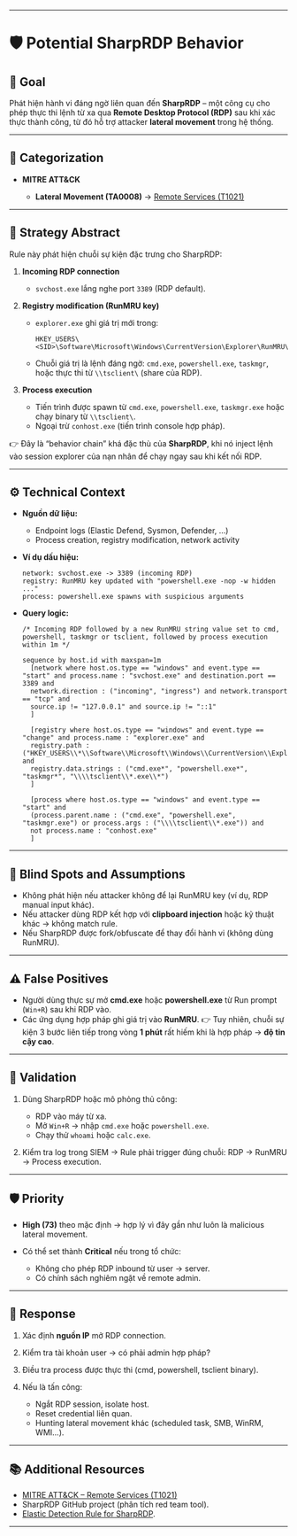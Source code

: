 
---

# 🛡️ Potential SharpRDP Behavior

## 🎯 Goal

Phát hiện hành vi đáng ngờ liên quan đến **SharpRDP** – một công cụ cho phép thực thi lệnh từ xa qua **Remote Desktop Protocol (RDP)** sau khi xác thực thành công, từ đó hỗ trợ attacker **lateral movement** trong hệ thống.

---

## 🧩 Categorization

* **MITRE ATT\&CK**

  * **Lateral Movement (TA0008)** → [Remote Services (T1021)](https://attack.mitre.org/techniques/T1021/)

---

## 📖 Strategy Abstract

Rule này phát hiện chuỗi sự kiện đặc trưng cho SharpRDP:

1. **Incoming RDP connection**

   * `svchost.exe` lắng nghe port `3389` (RDP default).
2. **Registry modification (RunMRU key)**

   * `explorer.exe` ghi giá trị mới trong:

     ```
     HKEY_USERS\<SID>\Software\Microsoft\Windows\CurrentVersion\Explorer\RunMRU\
     ```
   * Chuỗi giá trị là lệnh đáng ngờ: `cmd.exe`, `powershell.exe`, `taskmgr`, hoặc thực thi từ `\\tsclient\` (share của RDP).
3. **Process execution**

   * Tiến trình được spawn từ `cmd.exe`, `powershell.exe`, `taskmgr.exe` hoặc chạy binary từ `\\tsclient\`.
   * Ngoại trừ `conhost.exe` (tiến trình console hợp pháp).

👉 Đây là “behavior chain” khá đặc thù của **SharpRDP**, khi nó inject lệnh vào session explorer của nạn nhân để chạy ngay sau khi kết nối RDP.

---

## ⚙️ Technical Context

* **Nguồn dữ liệu:**

  * Endpoint logs (Elastic Defend, Sysmon, Defender, …)
  * Process creation, registry modification, network activity
* **Ví dụ dấu hiệu:**

  ```none
  network: svchost.exe -> 3389 (incoming RDP)
  registry: RunMRU key updated with "powershell.exe -nop -w hidden ..."
  process: powershell.exe spawns with suspicious arguments
  ```
* **Query logic:**

  ```eql
  /* Incoming RDP followed by a new RunMRU string value set to cmd, powershell, taskmgr or tsclient, followed by process execution within 1m */

  sequence by host.id with maxspan=1m
    [network where host.os.type == "windows" and event.type == "start" and process.name : "svchost.exe" and destination.port == 3389 and
    network.direction : ("incoming", "ingress") and network.transport == "tcp" and
    source.ip != "127.0.0.1" and source.ip != "::1"
    ]

    [registry where host.os.type == "windows" and event.type == "change" and process.name : "explorer.exe" and
    registry.path : ("HKEY_USERS\\*\\Software\\Microsoft\\Windows\\CurrentVersion\\Explorer\\RunMRU\\*") and
    registry.data.strings : ("cmd.exe*", "powershell.exe*", "taskmgr*", "\\\\tsclient\\*.exe\\*")
    ]

    [process where host.os.type == "windows" and event.type == "start" and
    (process.parent.name : ("cmd.exe", "powershell.exe", "taskmgr.exe") or process.args : ("\\\\tsclient\\*.exe")) and
    not process.name : "conhost.exe"
    ]
  ```

---

## 🚧 Blind Spots and Assumptions

* Không phát hiện nếu attacker không để lại RunMRU key (ví dụ, RDP manual input khác).
* Nếu attacker dùng RDP kết hợp với **clipboard injection** hoặc kỹ thuật khác → không match rule.
* Nếu SharpRDP được fork/obfuscate để thay đổi hành vi (không dùng RunMRU).

---

## ⚠️ False Positives

* Người dùng thực sự mở **cmd.exe** hoặc **powershell.exe** từ Run prompt (`Win+R`) sau khi RDP vào.
* Các ứng dụng hợp pháp ghi giá trị vào **RunMRU**.
  👉 Tuy nhiên, chuỗi sự kiện 3 bước liên tiếp trong vòng **1 phút** rất hiếm khi là hợp pháp → **độ tin cậy cao**.

---

## 🧪 Validation

1. Dùng SharpRDP hoặc mô phỏng thủ công:

   * RDP vào máy từ xa.
   * Mở `Win+R` → nhập `cmd.exe` hoặc `powershell.exe`.
   * Chạy thử `whoami` hoặc `calc.exe`.
2. Kiểm tra log trong SIEM → Rule phải trigger đúng chuỗi: RDP → RunMRU → Process execution.

---

## 🛡️ Priority

* **High (73)** theo mặc định → hợp lý vì đây gần như luôn là malicious lateral movement.
* Có thể set thành **Critical** nếu trong tổ chức:

  * Không cho phép RDP inbound từ user → server.
  * Có chính sách nghiêm ngặt về remote admin.

---

## 🚨 Response

1. Xác định **nguồn IP** mở RDP connection.
2. Kiểm tra tài khoản user → có phải admin hợp pháp?
3. Điều tra process được thực thi (cmd, powershell, tsclient binary).
4. Nếu là tấn công:

   * Ngắt RDP session, isolate host.
   * Reset credential liên quan.
   * Hunting lateral movement khác (scheduled task, SMB, WinRM, WMI…).

---

## 📚 Additional Resources

* [MITRE ATT\&CK – Remote Services (T1021)](https://attack.mitre.org/techniques/T1021/)
* SharpRDP GitHub project (phân tích red team tool).
* [Elastic Detection Rule for SharpRDP](https://github.com/elastic/detection-rules).

---
